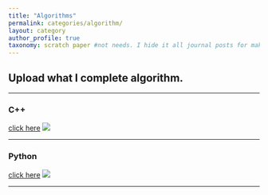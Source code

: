 ```yaml
---
title: "Algorithms"
permalink: categories/algorithm/
layout: category
author_profile: true
taxonomy: scratch paper #not needs. I hide it all journal posts for make _journal folder. So it can't see. I don't know how to do that...
---
```


## __Upload what I complete algorithm.__  

*****

### C++

[click here](https://eliotjang.github.io/tags/c++)
![](https://eliotjang.github.io/assets/images/c++/c++-logo.jpeg)  

*****

### Python

[click here](https://eliotjang.github.io/tags/python)
![](https://eliotjang.github.io/assets/images/python/python-logo.jpeg)  

*****


